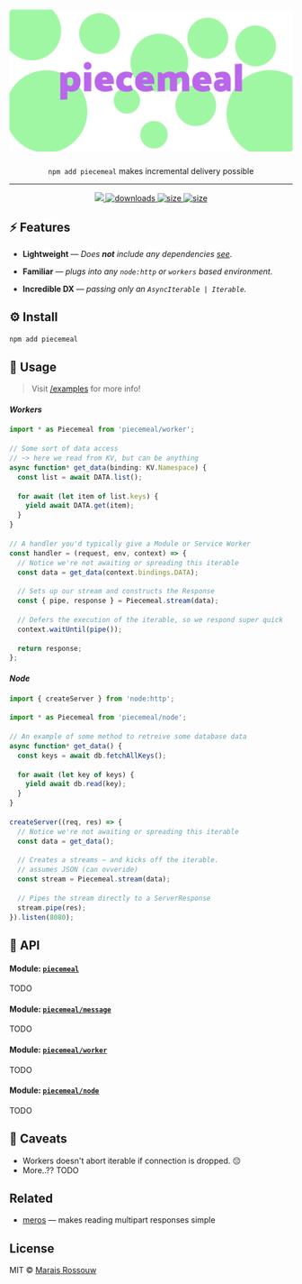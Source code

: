 <div align="center">
	<h1><img src="./shots/logo.svg" alt="piecemeal"/></h1>
	<p><code>npm add piecemeal</code> makes incremental delivery possible</p>
	<hr />
	<div>
		<a href="https://github.com/maraisr/piecemeal/actions/workflows/ci.yml">
			<img src="https://github.com/maraisr/piecemeal/actions/workflows/ci.yml/badge.svg"/>
		</a>
		<a href="https://npm-stat.com/charts.html?package=piecemeal">
			<img src="https://badgen.net/npm/dm/piecemeal?labelColor=black&color=black" alt="downloads"/>
		</a>
		<a href="https://packagephobia.com/result?p=piecemeal">
			<img src="https://badgen.net/packagephobia/install/piecemeal?labelColor=black&color=black" alt="size"/>
		</a>
		<a href="https://bundlephobia.com/result?p=piecemeal">
			<img src="https://badgen.net/bundlephobia/minzip/piecemeal?labelColor=black&color=black" alt="size"/>
		</a>
	</div>
</div>

## ⚡ Features

- **Lightweight** — _Does **not** include any dependencies [see](https://npm.anvaka.com/#/view/2d/piecemeal)_.

- **Familiar** — _plugs into any `node:http` or `workers` based environment._

- **Incredible DX** — _passing only an `AsyncIterable | Iterable`._

## ⚙️ Install

```sh
npm add piecemeal
```

## 🚀 Usage

> Visit [/examples](/examples) for more info!

#### _Workers_

```ts
import * as Piecemeal from 'piecemeal/worker';

// Some sort of data access
// ~> here we read from KV, but can be anything
async function* get_data(binding: KV.Namespace) {
  const list = await DATA.list();

  for await (let item of list.keys) {
    yield await DATA.get(item);
  }
}

// A handler you'd typically give a Module or Service Worker
const handler = (request, env, context) => {
  // Notice we're not awaiting or spreading this iterable
  const data = get_data(context.bindings.DATA);

  // Sets up our stream and constructs the Response
  const { pipe, response } = Piecemeal.stream(data);

  // Defers the execution of the iterable, so we respond super quick
  context.waitUntil(pipe());

  return response;
};
```

#### _Node_

```ts
import { createServer } from 'node:http';

import * as Piecemeal from 'piecemeal/node';

// An example of some method to retreive some database data
async function* get_data() {
  const keys = await db.fetchAllKeys();

  for await (let key of keys) {
    yield await db.read(key);
  }
}

createServer((req, res) => {
  // Notice we're not awaiting or spreading this iterable
  const data = get_data();

  // Creates a streams — and kicks off the iterable.
  // assumes JSON (can ovveride)
  const stream = Piecemeal.stream(data);

  // Pipes the stream directly to a ServerResponse
  stream.pipe(res);
}).listen(8080);
```

## 🔎 API

#### Module: [`piecemeal`](./src/index.ts)

TODO

#### Module: [`piecemeal/message`](./src/message.ts)

TODO

#### Module: [`piecemeal/worker`](./src/worker.ts)

TODO

#### Module: [`piecemeal/node`](./src/node.ts)

TODO

## 🙊 Caveats

- Workers doesn't abort iterable if connection is dropped. 😔
- More..?? TODO

## Related

- [meros](https://github.com/maraisr/meros) — makes reading multipart responses simple

## License

MIT © [Marais Rossouw](https://marais.io)
